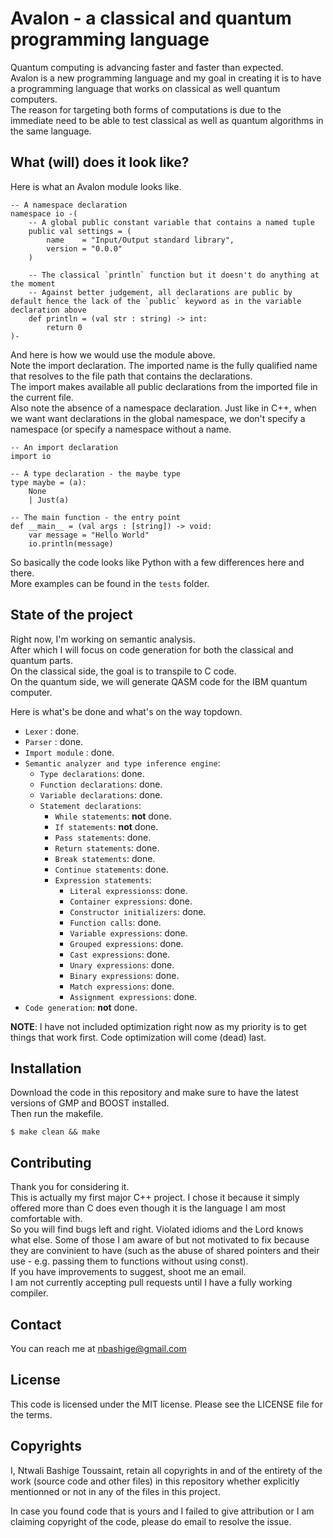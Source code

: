 # Avalon - a classical and quantum programming language

Quantum computing is advancing faster and faster than expected.  
Avalon is a new programming language and my goal in creating it is to have a programming language that works on classical as well quantum computers.  
The reason for targeting both forms of computations is due to the immediate need to be able to test classical as well as quantum algorithms in the same language.

## What (will) does it look like?

Here is what an Avalon module looks like.
```
-- A namespace declaration
namespace io -(
    -- A global public constant variable that contains a named tuple
    public val settings = (
        name    = "Input/Output standard library",
        version = "0.0.0"
    )
    
    -- The classical `println` function but it doesn't do anything at the moment
    -- Against better judgement, all declarations are public by default hence the lack of the `public` keyword as in the variable declaration above
    def println = (val str : string) -> int:
        return 0
)-

```

And here is how we would use the module above.  
Note the import declaration. The imported name is the fully qualified name that resolves to the file path that contains the declarations.  
The import makes available all public declarations from the imported file in the current file.  
Also note the absence of a namespace declaration. Just like in C++, when we want want declarations in the global namespace, we don't specify a namespace (or specify a namespace without a name.
```
-- An import declaration
import io

-- A type declaration - the maybe type
type maybe = (a):
    None
    | Just(a)

-- The main function - the entry point
def __main__ = (val args : [string]) -> void:
    var message = "Hello World"
    io.println(message)

```

So basically the code looks like Python with a few differences here and there.  
More examples can be found in the `tests` folder.

## State of the project

Right now, I'm working on semantic analysis.  
After which I will focus on code generation for both the classical and quantum parts.  
On the classical side, the goal is to transpile to C code.  
On the quantum side, we will generate QASM code for the IBM quantum computer.

Here is what's be done and what's on the way topdown.

* `Lexer` : done.
* `Parser` : done.
* `Import module` : done.
* `Semantic analyzer and type inference engine`:
    - `Type declarations`: done.
    - `Function declarations`: done.
    - `Variable declarations`: done.
    - `Statement declarations`:
        - `While statements`: **not** done.
        - `If statements`: **not** done.
        - `Pass statements`: done.
        - `Return statements`: done.
        - `Break statements`: done.
        - `Continue statements`: done.
        - `Expression statements`:
            - `Literal expressionss`: done.
            - `Container expressions`: done.
            - `Constructor initializers`: done.
            - `Function calls`: done.
            - `Variable expressions`: done.
            - `Grouped expressions`: done.
            - `Cast expressions`: done.
            - `Unary expressions`: done.
            - `Binary expressions`: done.
            - `Match expressions`: done.
            - `Assignment expressions`: done.
* `Code generation`: **not** done.

**NOTE**: I have not included optimization right now as my priority is to get things that work first. Code optimization will come (dead) last.

## Installation

Download the code in this repository and make sure to have the latest versions of GMP and BOOST installed.  
Then run the makefile.  
```shell
$ make clean && make
```

## Contributing

Thank you for considering it.  
This is actually my first major C++ project. I chose it because it simply offered more than C does even though it is the language I am most comfortable with.  
So you will find bugs left and right. Violated idioms and the Lord knows what else. Some of those I am aware of but not motivated to fix because they are convinient to have (such as the abuse of shared pointers and their use - e.g. passing them to functions without using const).  
If you have improvements to suggest, shoot me an email.  
I am not currently accepting pull requests until I have a fully working compiler.

## Contact

You can reach me at <a href="mailto:nbashige@gmail.com">nbashige@gmail.com</a>

## License

This code is licensed under the MIT license. Please see the LICENSE file for the terms.

## Copyrights

I, Ntwali Bashige Toussaint, retain all copyrights in and of the entirety of the work (source code and other files) in this repository whether explicitly mentionned or not in any of the files in this project.

In case you found code that is yours and I failed to give attribution or I am claiming copyright of the code, please do email to resolve the issue.


